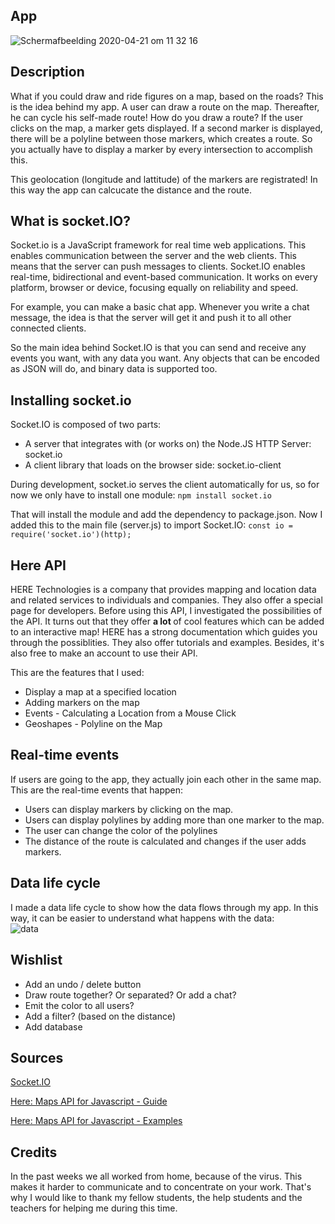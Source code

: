 ## App
![Schermafbeelding 2020-04-21 om 11 32 16](https://user-images.githubusercontent.com/45489420/79850128-c1b5cd00-83c3-11ea-946b-e4d46a933bd0.png)

## Description
What if you could draw and ride figures on a map, based on the roads? This is the idea behind my app. A user can draw a route on the map. Thereafter, he can cycle his self-made route! How do you draw a route? If the user clicks on the map, a marker gets displayed. If a second marker is displayed, there will be a polyline between those markers, which creates a route. So you actually have to display a marker by every intersection to accomplish this.

This geolocation (longitude and lattitude) of the markers are registrated! In this way the app can calcucate the distance and the route.


## What is socket.IO?
Socket.io is a JavaScript framework for real time web applications. This enables communication between the server and the web clients. This means that the server can push messages to clients. 
Socket.IO enables real-time, bidirectional and event-based communication. It works on every platform, browser or device, focusing equally on reliability and speed.

For example, you can make a basic chat app. Whenever you write a chat message, the idea is that the server will get it and push it to all other connected clients.

So the main idea behind Socket.IO is that you can send and receive any events you want, with any data you want. Any objects that can be encoded as JSON will do, and binary data is supported too.

## Installing socket.io
Socket.IO is composed of two parts:
* A server that integrates with (or works on) the Node.JS HTTP Server: socket.io
* A client library that loads on the browser side: socket.io-client

During development, socket.io serves the client automatically for us, so for now we only have to install one module:
` npm install socket.io `

That will install the module and add the dependency to package.json. Now I added this to the main file (server.js) to import Socket.IO:
` const io = require('socket.io')(http); `


## Here API
HERE Technologies is a company that provides mapping and location data and related services to individuals and companies. They also offer a special page for developers. Before using this API, I investigated the possibilities of the API. It turns out that they offer <b> a lot </b> of cool features which can be added to an interactive map! HERE has a strong documentation which guides you through the possiblities. They also offer tutorials and examples. Besides, it's also free to make an account to use their API. 

This are the features that I used:
* Display a map at a specified location
* Adding markers on the map
* Events - Calculating a Location from a Mouse Click
* Geoshapes - Polyline on the Map


## Real-time events
If users are going to the app, they actually join each other in the same map. This are the real-time events that happen:
* Users can display markers by clicking on the map.
* Users can display polylines by adding more than one marker to the map.
* The user can change the color of the polylines
* The distance of the route is calculated and changes if the user adds markers.


## Data life cycle
I made a data life cycle to show how the data flows through my app. In this way, it can be easier to understand what happens with the data:
<br>
![data](https://user-images.githubusercontent.com/45489420/79700623-566edc80-8297-11ea-9e2b-df8e2d335720.png)

## Wishlist
* Add an undo / delete button
* Draw route together? Or separated? Or add a chat?
* Emit the color to all users?
* Add a filter? (based on the distance)
* Add database


## Sources 
[Socket.IO](https://socket.io/)

[Here: Maps API for Javascript - Guide](https://developer.here.com/documentation/maps/3.1.14.0/dev_guide/index.html)

[Here: Maps API for Javascript - Examples](https://developer.here.com/documentation/examples/maps-js)

## Credits
In the past weeks we all worked from home, because of the virus. This makes it harder to communicate and to concentrate on your work. That's why I would like to thank my fellow students, the help students and the teachers for helping me during this time.
